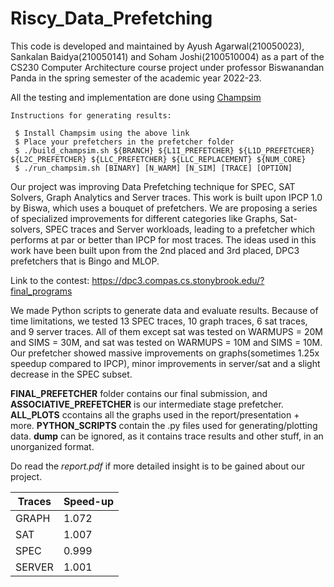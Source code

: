 # Riscy_Data_Prefetching

This code is developed and maintained by Ayush Agarwal(210050023), Sankalan Baidya(210050141) and Soham Joshi(2100510004) as a part of the CS230 Computer Architecture course project under professor Biswanandan Panda in the spring semester of the academic year 2022-23.

All the testing and implementation are done using [Champsim](https://github.com/ChampSim/ChampSim.git)

```
Instructions for generating results:

 $ Install Champsim using the above link
 $ Place your prefetchers in the prefetcher folder
 $ ./build_champsim.sh ${BRANCH} ${L1I_PREFETCHER} ${L1D_PREFETCHER} ${L2C_PREFETCHER} ${LLC_PREFETCHER} ${LLC_REPLACEMENT} ${NUM_CORE} 
 $ ./run_champsim.sh [BINARY] [N_WARM] [N_SIM] [TRACE] [OPTION] 

```

Our project was improving Data Prefetching technique for SPEC, SAT Solvers, Graph Analytics and Server traces. 
This work is built upon IPCP 1.0 by Biswa, which uses a bouquet of prefetchers. We are proposing a series of specialized improvements for different categories like Graphs, Sat-solvers, SPEC traces and Server workloads, leading to a prefetcher which performs at par or better than IPCP for most traces. The ideas used in this work have been built upon from the 2nd placed and 3rd placed, DPC3 prefetchers that is Bingo and MLOP. 

Link to the contest: https://dpc3.compas.cs.stonybrook.edu/?final_programs

We made Python scripts to generate data and evaluate results. Because of time limitations, we tested 13 SPEC traces, 10 graph traces, 6 sat traces, and 9 server traces.
All of them except sat was tested on WARMUPS = 20M and SIMS = 30M, and sat was tested on WARMUPS = 10M and SIMS = 10M. Our prefetcher showed massive improvements on graphs(sometimes 1.25x speedup compared to IPCP), minor improvements in server/sat and a slight decrease in the SPEC subset. 

**FINAL_PREFETCHER** folder contains our final submission, and **ASSOCIATIVE_PREFETCHER** is our intermediate stage prefetcher. **ALL_PLOTS** ccontains all the graphs used in the report/presentation + more. **PYTHON_SCRIPTS** contain the .py files used for generating/plotting data. **dump** can be ignored, as it contains trace results and other stuff, in an unorganized format.

Do read the *report.pdf* if more detailed insight is to be gained about our project.



| Traces  | Speed-up |
|---------|----------|
| GRAPH   | 1.072    |
| SAT     | 1.007    |
| SPEC    | 0.999    |
| SERVER  | 1.001    | 

